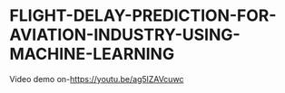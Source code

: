 # FLIGHT-DELAY-PREDICTION-FOR-AVIATION-INDUSTRY-USING-MACHINE-LEARNING
Video demo on-https://youtu.be/ag5lZAVcuwc
